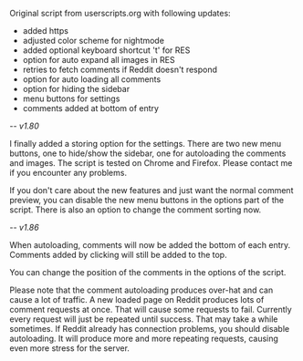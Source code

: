 

Original script from userscripts.org with following updates:
 - added https
 - adjusted color scheme for nightmode
 - added optional keyboard shortcut 't' for RES
 - option for auto expand all images in RES
 - retries to fetch comments if Reddit doesn't respond
 - option for auto loading all comments
 - option for hiding the sidebar
 - menu buttons for settings
 - comments added at bottom of entry


--
*v1.80*

I finally added a storing option for the settings.
There are two new menu buttons, one to hide/show the sidebar, one for autoloading the comments and images. The script is tested on Chrome and Firefox. Please contact me if you encounter any problems.

If you don't care about the new features and just want the normal comment preview, you can disable the new menu buttons in the options part of the script. There is also an option to change the comment sorting now.


--
*v1.86*

When autoloading, comments will now be added the bottom of each entry.
Comments added by clicking will still be added to the top.

You can change the position of the comments in the options of the script.


Please note that the comment autoloading produces over-hat and  can cause a lot of traffic. A new loaded page on Reddit produces lots of comment requests at once. That will cause some requests to fail. Currently every request will just be repeated until success. That may take a while sometimes.
If Reddit already has connection problems, you should disable autoloading. It will produce more and more repeating requests, causing even more stress for the server.